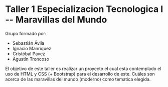 # Taller 1 Especializacion Tecnologica I -- Maravillas del Mundo

Grupo formado por:
- Sebastián Ávila
- Ignacio Manríquez
- Cristóbal Pavez
- Agustín Troncoso

El objetivo  de este taller es realizar un proyecto el cual esta contemplado el uso de HTML y CSS (+ Bootstrap)
para el desarrollo de este. Cuáles son acerca de las maravillas del mundo (moderno) como tematica elegida.

